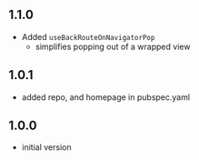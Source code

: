 ## 1.1.0

- Added ```useBackRouteOnNavigatorPop```
    - simplifies popping out of a wrapped view

## 1.0.1

- added repo, and homepage in pubspec.yaml

## 1.0.0

- initial version
